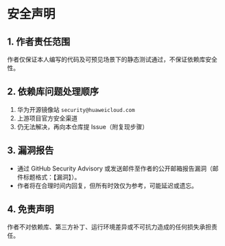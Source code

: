 # 安全声明

## 1. 作者责任范围  
作者仅保证本人编写的代码及可预见场景下的静态测试通过，不保证依赖库安全性。

## 2. 依赖库问题处理顺序  
1. 华为开源镜像站 `security@huaweicloud.com`  
2. 上游项目官方安全渠道  
3. 仍无法解决，再向本仓库提 Issue（附复现步骤）

## 3. 漏洞报告  
- 通过 GitHub Security Advisory 或发送邮件至作者的公开邮箱报告漏洞（邮件标题格式：【漏洞】）。  
- 作者将在合理时间内回复，但所有时效仅为参考，可能延迟或遗忘。

## 4. 免责声明  
作者不对依赖库、第三方补丁、运行环境差异或不可抗力造成的任何损失承担责任。